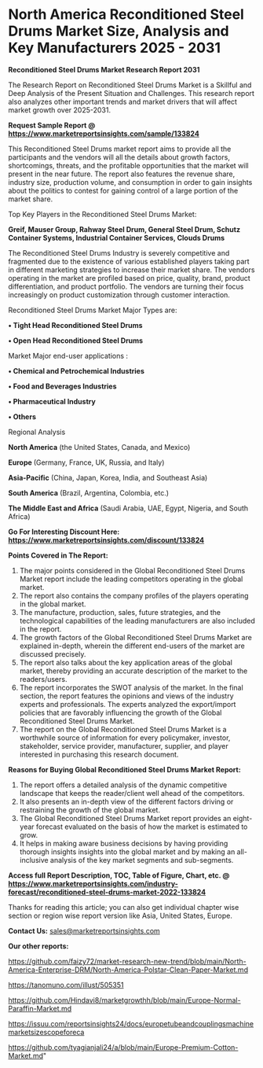 # North America Reconditioned Steel Drums Market Size, Analysis and Key Manufacturers 2025 - 2031

<strong>Reconditioned Steel Drums Market Research Report 2031</strong>

The Research Report on Reconditioned Steel Drums Market is a Skillful and Deep Analysis of the Present Situation and Challenges. This research report also analyzes other important trends and market drivers that will affect market growth over 2025-2031.

<strong>Request Sample Report @ <a href=https://www.marketreportsinsights.com/sample/133824>https://www.marketreportsinsights.com/sample/133824</a></strong>

This Reconditioned Steel Drums market report aims to provide all the participants and the vendors will all the details about growth factors, shortcomings, threats, and the profitable opportunities that the market will present in the near future. The report also features the revenue share, industry size, production volume, and consumption in order to gain insights about the politics to contest for gaining control of a large portion of the market share.

Top Key Players in the Reconditioned Steel Drums Market:

<strong>Greif, Mauser Group, Rahway Steel Drum, General Steel Drum, Schutz Container Systems, Industrial Container Services, Clouds Drums</strong>

The Reconditioned Steel Drums Industry is severely competitive and fragmented due to the existence of various established players taking part in different marketing strategies to increase their market share. The vendors operating in the market are profiled based on price, quality, brand, product differentiation, and product portfolio. The vendors are turning their focus increasingly on product customization through customer interaction.

Reconditioned Steel Drums Market Major Types are:

<strong>• Tight Head Reconditioned Steel Drums

• Open Head Reconditioned Steel Drums</strong>

Market Major end-user applications :

<strong>• Chemical and Petrochemical Industries

• Food and Beverages Industries

• Pharmaceutical Industry

• Others</strong>

Regional Analysis

</u><strong><b>North America</b></strong> (the United States, Canada, and Mexico)

<strong><b>Europe </b></strong>(Germany, France, UK, Russia, and Italy)

<strong><b>Asia-Pacific</b></strong> (China, Japan, Korea, India, and Southeast Asia)

<strong><b>South America</b></strong> (Brazil, Argentina, Colombia, etc.)

<strong><b>The Middle East and Africa</b></strong> (Saudi Arabia, UAE, Egypt, Nigeria, and South Africa)

<strong>Go For Interesting Discount Here: <a href=https://www.marketreportsinsights.com/discount/133824>https://www.marketreportsinsights.com/discount/133824</a></strong>

<strong>Points Covered in The Report:</strong>
<ol>
  <li>The major points considered in the Global Reconditioned Steel Drums Market report include the leading competitors operating in the global market.</li>
  <li>The report also contains the company profiles of the players operating in the global market.</li>
  <li>The manufacture, production, sales, future strategies, and the technological capabilities of the leading manufacturers are also included in the report.</li>
  <li>The growth factors of the Global Reconditioned Steel Drums Market are explained in-depth, wherein the different end-users of the market are discussed precisely.</li>
  <li>The report also talks about the key application areas of the global market, thereby providing an accurate description of the market to the readers/users.</li>
  <li>The report incorporates the SWOT analysis of the market. In the final section, the report features the opinions and views of the industry experts and professionals. The experts analyzed the export/import policies that are favorably influencing the growth of the Global Reconditioned Steel Drums Market.</li>
  <li>The report on the Global Reconditioned Steel Drums Market is a worthwhile source of information for every policymaker, investor, stakeholder, service provider, manufacturer, supplier, and player interested in purchasing this research document.</li>
</ol>
<strong>Reasons for Buying Global Reconditioned Steel Drums Market Report:</strong>

<ol>
  <li>The report offers a detailed analysis of the dynamic competitive landscape that keeps the reader/client well ahead of the competitors.</li>
  <li>It also presents an in-depth view of the different factors driving or restraining the growth of the global market.</li>
  <li>The Global Reconditioned Steel Drums Market report provides an eight-year forecast evaluated on the basis of how the market is estimated to grow.</li>
  <li>It helps in making aware business decisions by having providing thorough insights insights into the global market and by making an all-inclusive analysis of the key market segments and sub-segments.</li>
</ol>
<strong>Access full Report Description, TOC, Table of Figure, Chart, etc. @ <a href=https://www.marketreportsinsights.com/industry-forecast/reconditioned-steel-drums-market-2022-133824>https://www.marketreportsinsights.com/industry-forecast/reconditioned-steel-drums-market-2022-133824</a></strong>


Thanks for reading this article; you can also get individual chapter wise section or region wise report version like Asia, United States, Europe.

<strong>Contact Us:</strong>
sales@marketreportsinsights.com

<strong>Our other reports:</strong>

<a href=https://github.com/faizy72/market-research-new-trend/blob/main/North-America-Enterprise-DRM/North-America-Polstar-Clean-Paper-Market.md>https://github.com/faizy72/market-research-new-trend/blob/main/North-America-Enterprise-DRM/North-America-Polstar-Clean-Paper-Market.md</a>

<a href=https://tanomuno.com/illust/505351>https://tanomuno.com/illust/505351</a>

<a href=https://github.com/Hindavi8/marketgrowthh/blob/main/Europe-Normal-Paraffin-Market.md>https://github.com/Hindavi8/marketgrowthh/blob/main/Europe-Normal-Paraffin-Market.md</a>

<a href=https://issuu.com/reportsinsights24/docs/europetubeandcouplingsmachinemarketsizescopeforeca>https://issuu.com/reportsinsights24/docs/europetubeandcouplingsmachinemarketsizescopeforeca</a>

<a href=https://github.com/tyagianjali24/a/blob/main/Europe-Premium-Cotton-Market.md>https://github.com/tyagianjali24/a/blob/main/Europe-Premium-Cotton-Market.md</a>"

